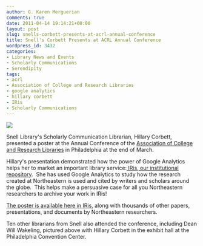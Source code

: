 ```yaml
---
author: G. Karen Merguerian
comments: true
date: 2011-04-14 19:14:21+00:00
layout: post
slug: snells-corbett-presents-at-acrl-annual-conference
title: Snell's Corbett Presents at ACRL Annual Conference
wordpress_id: 3432
categories:
- Library News and Events
- Scholarly Communications
- Serendipity
tags:
- acrl
- Association of College and Research Libraries
- google analytics
- hillary corbett
- IRis
- Scholarly Communications
---
```


[![](http://www.lib.neu.edu/snippets/wp-content/uploads/2011/04/hillaryandwillatacrl.jpg)](http://www.lib.neu.edu/snippets/wp-content/uploads/2011/04/hillaryandwillatacrl.jpg)


Snell Library's Scholarly Communication Librarian, Hillary Corbett, presented a poster at the Annual Conference of the [Association of College and Research Libraries](http://www.ala.org/ala/mgrps/divs/acrl/events/national/2011/program/) in Philadelphia at the end of March.

Hillary's presentation demonstrated how the power of Google Analytics helps her to market an important library service:[ IRis, our institutional repository](http://iris.lib.neu.edu).  She has used Google Analytics to study how the research created at Northeastern is used and cited by writers and scholars around the globe.  This helps make a persuasive case for all you Northeastern researchers to archive your work in IRis!

[The poster is available here in IRis](http://hdl.handle.net/2047/d20000327), along with thousands of other papers, presentations, and documents by Northeastern researchers.

Ten other librarians from Snell also attended the conference, including Dean Will Wakeling, pictured above with Hillary Corbett in the exhibit hall at the Philadelphia Convention Center.
